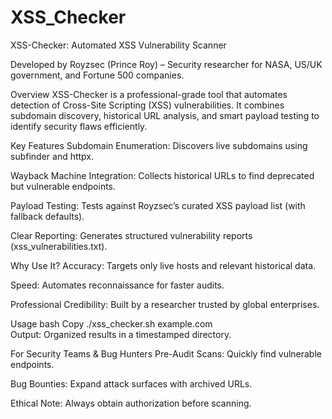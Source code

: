 # XSS_Checker
XSS-Checker: Automated XSS Vulnerability Scanner

Developed by Royzsec (Prince Roy) – Security researcher for NASA, US/UK government, and Fortune 500 companies.

Overview
XSS-Checker is a professional-grade tool that automates detection of Cross-Site Scripting (XSS) vulnerabilities. It combines subdomain discovery, historical URL analysis, and smart payload testing to identify security flaws efficiently.

Key Features
Subdomain Enumeration: Discovers live subdomains using subfinder and httpx.

Wayback Machine Integration: Collects historical URLs to find deprecated but vulnerable endpoints.

Payload Testing: Tests against Royzsec’s curated XSS payload list (with fallback defaults).

Clear Reporting: Generates structured vulnerability reports (xss_vulnerabilities.txt).

Why Use It?
Accuracy: Targets only live hosts and relevant historical data.

Speed: Automates reconnaissance for faster audits.

Professional Credibility: Built by a researcher trusted by global enterprises.

Usage
bash
Copy
./xss_checker.sh example.com  
Output: Organized results in a timestamped directory.

For Security Teams & Bug Hunters
Pre-Audit Scans: Quickly find vulnerable endpoints.

Bug Bounties: Expand attack surfaces with archived URLs.

Ethical Note: Always obtain authorization before scanning.
